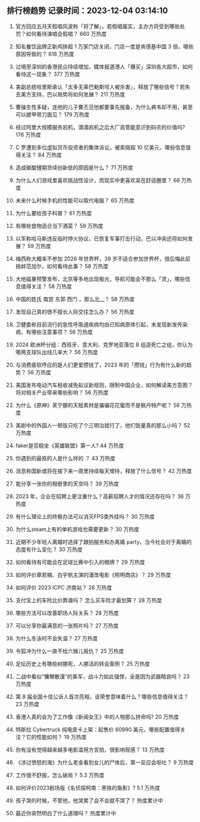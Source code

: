 
## 排行榜趋势 记录时间：2023-12-04 03:14:10
  
  1. 官方回应五月天假唱风波称「将了解」，若假唱属实，主办方将受到哪些处罚？如何看待演唱会假唱？ 660 万热度
    
  2. 知名餐饮品牌正新鸡排超 1 万家门店关闭，门店一度是肯德基中国 3 倍，哪些原因导致的？ 618 万热度
    
  3. 过境至深圳的香港民众持续增加，媒体报道港人「爆买」深圳各大超市，如何看待这一现象？ 377 万热度
    
  4. 美副总统哈里斯承认「太多无辜巴勒斯坦人被杀害」，释放了哪些信号？若失去美方支持，巴以局势将如何发展？ 211 万热度
    
  5. 曹操生性多疑，连他的儿子曹丕见他都要事先报备，为什么典韦却不用，甚至可以披甲带刀面见？ 179 万热度
    
  6. 经过阿里大规模服务宕机，滴滴宕机之后大厂高管能意识到码农的价值吗? 176 万热度
    
  7. C 罗遭到多位虚拟货币投资者的集体诉讼，被索赔超 10 亿美元，哪些信息值得关注？ 84 万热度
    
  8. 造成碳酸锂期货续创新低的原因是什么？ 71 万热度
    
  9. 为什么人们游戏里喜欢挑战性设计，而现实中更喜欢呆在舒适圈里？ 66 万热度
    
  10. 未来什么时候手机的性能可以取代电脑？ 65 万热度
    
  11. 为什么要给孩子科普？ 61 万热度
    
  12. 有哪些食物适合当下酒菜？ 59 万热度
    
  13. 以军称哈马斯违反临时停火协议，已恢复军事打击行动，巴以冲突还将如何发展？ 59 万热度
    
  14. 梅西称大概率不参加 2026 年世界杯，39 岁不适合参加世界杯，很后悔此前挑衅范加尔，如何看待此事？ 58 万热度
    
  15. 大地磁暴预警发布，北京等多地出现极光，导航可能会不那么「灵」，哪些信息值得关注？ 58 万热度
    
  16. 中国的姓氏 南宫 东郭 西门 ，那么北__？ 58 万热度
    
  17. 发现自己真的很不擅长人际交往怎么办？ 56 万热度
    
  18. 卫健委称目前流行的急性呼吸道疾病均由已知病原体引起，未发现新发传染病，有哪些注意事项？ 56 万热度
    
  19. 2024 欧洲杯分组：西班牙、意大利、克罗地亚落位 B 组造死亡之组，你认为哪两支球队出线几率大？ 56 万热度
    
  20. 与消费疲软呼应的是人们更爱攒钱了，2023 年的「攒钱」行为有什么新的趋势？ 56 万热度
    
  21. 美国发布电动汽车税收减免拟议新规则，限制中国企业，如何解读美方意图？将对相关产业带来哪些影响？ 56 万热度
    
  22. 为什么《原神》芙宁娜的天赋素材是骗骗花花蜜而不是枫丹特产呢？ 56 万热度
    
  23. 美剧中的外国人一顿饭只吃了个三明治就行了，他们饭量真的那么小吗？ 52 万热度
    
  24. faker是否稳坐《英雄联盟》第一人? 44 万热度
    
  25. 你遇到的最抠的人是什么样的 ？ 43 万热度
    
  26. 消息称国新或将在接下来一周里持续每天增持，释放了什么信号？ 42 万热度
    
  27. 能分享一张你的相册里的天空吗？ 39 万热度
    
  28. 2023 年，企业在招聘上更注重什么？高薪招聘人才的情况还存在吗？ 36 万热度
    
  29. 有什么理论上的终极办法可以消灭FPS类外挂吗？ 30 万热度
    
  30. 为什么steam上有的单机游戏也需要更新？ 30 万热度
    
  31. 近期不少年轻人离婚时选择了跟拍服务和办离婚 party，当今社会对于离婚的态度有什么变化？ 30 万热度
    
  32. 如何看待有可能会在足球比赛中引入的橙牌？ 29 万热度
    
  33. 如何评价章若楠、白宇帆主演的漫改电影《照明商店》？ 29 万热度
    
  34. 如何评价 2023 ICPC 济南站？ 28 万热度
    
  35. 支付宝上的车险比价靠谱吗？ 怎么买车险才最划算？ 28 万热度
    
  36. 哪些方法可以改善职场人际关系？ 28 万热度
    
  37. 可以分享你最满意的一张照片吗？ 27 万热度
    
  38. 为什么冬泳时不会失温？ 27 万热度
    
  39. 令狐冲为什么一直不给六猴儿报仇？ 25 万热度
    
  40. 足坛历史上有哪些树挪死，人挪活的转会案例？ 25 万热度
    
  41. 二战中看似“慵懒散漫”的美军，战斗力如此强悍，全是因为武器精良吗？ 23 万热度
    
  42. 第 8 届全国十佳公诉人首次亮相，该荣誉意味着什么？哪些信息值得关注？ 23 万热度
    
  43. 香港人真的会为了工作像《新闻女王》中的人物那么拼命吗? 20 万热度
    
  44. 特斯拉 Cybertruck 纯电皮卡上架：起售价 60990 美元，哪些配置值得关注？它的性能如何？ 19 万热度
    
  45. 你有没有觉得越来越多电影滥用方言拍，很影响观感？ 13 万热度
    
  46. 《涉过愤怒的海》为什么老金看到女儿的尸体后，第一反应会呕吐？ 9 万热度
    
  47. 工作很不舒服，怎么破局？ 5.3 万热度
    
  48. 如何评价2023剧场版《名侦探柯南：黑铁的鱼影》? 5.1 万热度
    
  49. 孩子哭的时候，不管他，他哭累了会不会就不哭了？ 热度累计中
    
  50. 最近你突然明白了什么道理吗？ 热度累计中
    